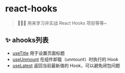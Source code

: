 # react-hooks
> 🍉🍉🍉 用来学习并实战 React Hooks 项目等等~

## ✨ ahooks列表
- [useTitle](https://www.yuque.com/chuxin-cs/chuxin/gktxgda47gbodgyt) 用于设置页面标题
- [useUnmount](https://www.yuque.com/chuxin-cs/chuxin/mdcikm0ztci75pgx) 在组件卸载（unmount）时执行的 Hook
- [useLatest](https://www.yuque.com/chuxin-cs/chuxin/tqg7wgxa30hr57wf) 返回当前最新值的 Hook，可以避免闭包问题